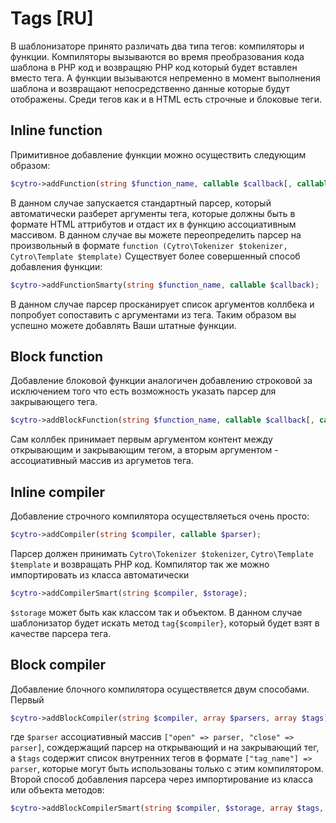 Tags [RU]
=========

В шаблонизаторе принято различать два типа тегов: компиляторы и функции.
Компиляторы вызываются во время преобразования кода шаблона в PHP код и возвращяю PHP код который будет вставлен вместо тега.
А функции вызываются непременно в момент выполнения шаблона и возвращают непосредственно данные которые будут отображены.
Среди тегов как и в HTML есть строчные и блоковые теги.

## Inline function

Примитивное добавление функции можно осуществить следующим образом:

```php
$cytro->addFunction(string $function_name, callable $callback[, callable $parser]);
```

В данном случае запускается стандартный парсер, который автоматически разберет аргументы тега, которые должны быть в формате HTML аттрибутов и отдаст их в функцию ассоциативным массивом.
В данном случае вы можете переопределить парсер на произвольный в формате `function (Cytro\Tokenizer $tokenizer, Cytro\Template $template)`
Существует более совершенный способ добавления функции:

```php
$cytro->addFunctionSmarty(string $function_name, callable $callback);
```

В данном случае парсер просканирует список аргументов коллбека и попробует сопоставить с аргументами из тега. Таким образом вы успешно можете добавлять Ваши штатные функции.

## Block function

Добавление блоковой функции аналогичен добавлению строковой за исключением того что есть возможность указать парсер для закрывающего тега.

```php
$cytro->addBlockFunction(string $function_name, callable $callback[, callable $parser_open[, callable $parser_close]]);
```

Сам коллбек принимает первым аргументом контент между открывающим и закрывающим тегом, а вторым аргументом - ассоциативный массив из аргуметов тега.

## Inline compiler

Добавление строчного компилятора осуществляеться очень просто:

```php
$cytro->addCompiler(string $compiler, callable $parser);
```

Парсер должен принимать `Cytro\Tokenizer $tokenizer`, `Cytro\Template $template` и возвращать PHP код.
Компилятор так же можно импортировать из класса автоматически

```php
$cytro->addCompilerSmart(string $compiler, $storage);
```

`$storage` может быть как классом так и объектом. В данном случае шаблонизатор будет искать метод `tag{$compiler}`, который будет взят в качестве парсера тега.

## Block compiler

Добавление блочного компилятора осуществяется двум способами. Первый

```php
$cytro->addBlockCompiler(string $compiler, array $parsers, array $tags);
```

где `$parser` ассоциативный массив `["open" => parser, "close" => parser]`, сождержащий парсер на открывающий и на закрывающий тег, а `$tags` содержит список внутренних тегов в формате `["tag_name"] => parser`, которые могут быть использованы только с этим компилятором.
Второй способ добавления парсера через импортирование из класса или объекта методов:

```php
$cytro->addBlockCompilerSmart(string $compiler, $storage, array $tags, array $floats);
```

